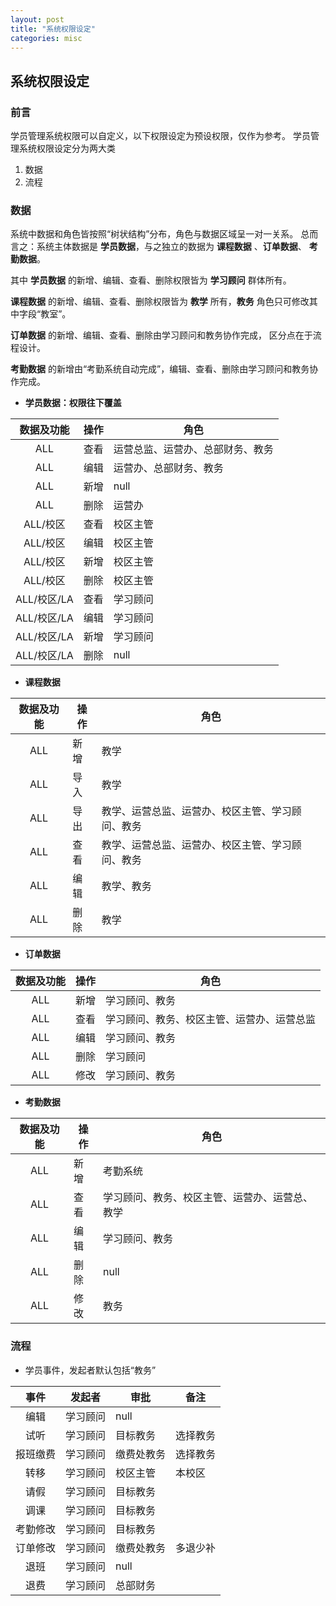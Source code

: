 ```yaml
---
layout: post
title: "系统权限设定"
categories: misc
---
```


## 系统权限设定
### 前言
学员管理系统权限可以自定义，以下权限设定为预设权限，仅作为参考。
学员管理系统权限设定分为两大类

1. 数据
2. 流程

### 数据
系统中数据和角色皆按照“树状结构”分布，角色与数据区域呈一对一关系。
总而言之：系统主体数据是 **学员数据**，与之独立的数据为 **课程数据** 、**订单数据**、
**考勤数据**。

其中 **学员数据** 的新增、编辑、查看、删除权限皆为 **学习顾问** 群体所有。

**课程数据** 的新增、编辑、查看、删除权限皆为 **教学** 所有，**教务** 角色只可修改其中字段“教室”。

**订单数据** 的新增、编辑、查看、删除由学习顾问和教务协作完成，
区分点在于流程设计。

**考勤数据** 的新增由“考勤系统自动完成”，编辑、查看、删除由学习顾问和教务协作完成。

* **学员数据：权限往下覆盖**

|数据及功能|操作|角色|
|:----:|----|----|
|ALL|查看|运营总监、运营办、总部财务、教务|
|ALL|编辑|运营办、总部财务、教务|
|ALL|新增|null|
|ALL|删除|运营办|
|ALL/校区|查看|校区主管|
|ALL/校区|编辑|校区主管|
|ALL/校区|新增|校区主管|
|ALL/校区|删除|校区主管|
|ALL/校区/LA|查看|学习顾问|
|ALL/校区/LA|编辑|学习顾问|
|ALL/校区/LA|新增|学习顾问|
|ALL/校区/LA|删除|null|


* **课程数据**

|数据及功能|操作|角色|
|:----:|----|----|
|ALL|新增|教学|
|ALL|导入|教学|
|ALL|导出|教学、运营总监、运营办、校区主管、学习顾问、教务|
|ALL|查看|教学、运营总监、运营办、校区主管、学习顾问、教务|
|ALL|编辑|教学、教务|
|ALL|删除|教学|

* **订单数据**

|数据及功能|操作|角色|
|:----:|----|----|
|ALL|新增|学习顾问、教务|
|ALL|查看|学习顾问、教务、校区主管、运营办、运营总监|
|ALL|编辑|学习顾问、教务|
|ALL|删除|学习顾问|
|ALL|修改|学习顾问、教务|

* **考勤数据**

|数据及功能|操作|角色|
|:----:|----|----|
|ALL|新增|考勤系统|
|ALL|查看|学习顾问、教务、校区主管、运营办、运营总、教学|
|ALL|编辑|学习顾问、教务|
|ALL|删除|null|
|ALL|修改|教务|

### 流程
* 学员事件，发起者默认包括“教务”

|事件|发起者|审批|备注|
|:----:|----|----|----|
|编辑|学习顾问|null||
|试听|学习顾问|目标教务|选择教务|
|报班缴费|学习顾问|缴费处教务|选择教务|
|转移|学习顾问|校区主管|本校区|
|请假|学习顾问|目标教务||
|调课|学习顾问|目标教务||
|考勤修改|学习顾问|目标教务||
|订单修改|学习顾问|缴费处教务|多退少补|
|退班|学习顾问|null||
|退费|学习顾问|总部财务|||
